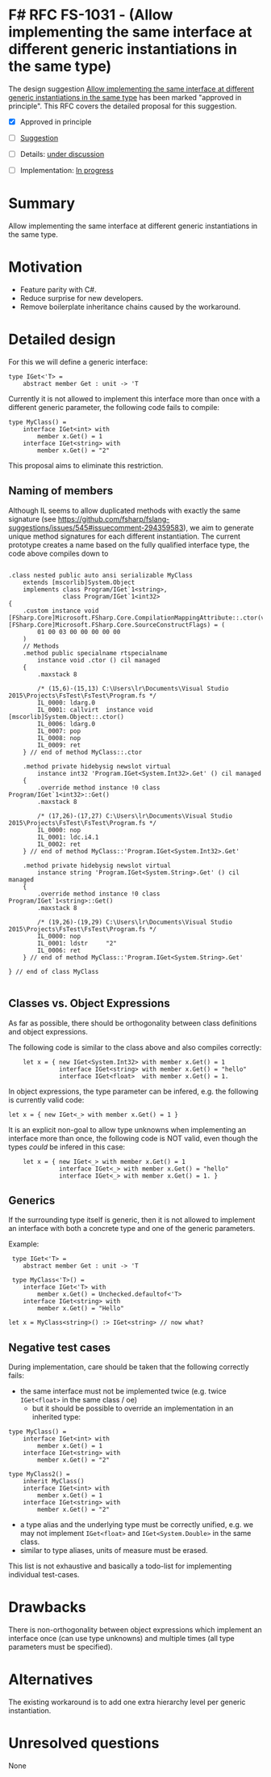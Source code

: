 # F# RFC FS-1031 - (Allow implementing the same interface at different generic instantiations in the same type)

The design suggestion [Allow implementing the same interface at different generic instantiations in the same type](https://github.com/fsharp/fslang-suggestions/issues/545) has been marked "approved in principle".
This RFC covers the detailed proposal for this suggestion.

* [x] Approved in principle
* [ ] [Suggestion](https://github.com/fsharp/fslang-suggestions/issues/545)
* [ ] Details: [under discussion](https://github.com/fsharp/FSharpLangDesign/issues/185)
* [ ] Implementation: [In progress](https://github.com/Microsoft/visualfsharp/pull/2867)


# Summary
[summary]: #summary

Allow implementing the same interface at different generic instantiations in the same type.

# Motivation
[motivation]: #motivation

* Feature parity with C#.
* Reduce surprise for new developers.
* Remove boilerplate inheritance chains caused by the workaround.

# Detailed design
[design]: #detailed-design

For this we will define a generic interface:

```F#
type IGet<'T> =
    abstract member Get : unit -> 'T
```

Currently it is not allowed to implement this interface more than once with a different generic parameter, the following code fails to compile:

```F#
type MyClass() =
    interface IGet<int> with
        member x.Get() = 1
    interface IGet<string> with
        member x.Get() = "2"
```

This proposal aims to eliminate this restriction.

## Naming of members
Although IL seems to allow duplicated methods with exactly the same signature (see https://github.com/fsharp/fslang-suggestions/issues/545#issuecomment-294359583), we aim to generate unique method signatures for each different instantiation.
The current prototype creates a name based on the fully qualified interface type, the code above compiles down to

```IL

.class nested public auto ansi serializable MyClass
	extends [mscorlib]System.Object
	implements class Program/IGet`1<string>,
	           class Program/IGet`1<int32>
{
	.custom instance void [FSharp.Core]Microsoft.FSharp.Core.CompilationMappingAttribute::.ctor(valuetype [FSharp.Core]Microsoft.FSharp.Core.SourceConstructFlags) = (
		01 00 03 00 00 00 00 00
	)
	// Methods
	.method public specialname rtspecialname 
		instance void .ctor () cil managed 
	{
		.maxstack 8

		/* (15,6)-(15,13) C:\Users\lr\Documents\Visual Studio 2015\Projects\FsTest\FsTest\Program.fs */
		IL_0000: ldarg.0
		IL_0001: callvirt  instance void [mscorlib]System.Object::.ctor()
		IL_0006: ldarg.0
		IL_0007: pop
		IL_0008: nop
		IL_0009: ret
	} // end of method MyClass::.ctor

	.method private hidebysig newslot virtual 
		instance int32 'Program.IGet<System.Int32>.Get' () cil managed 
	{
		.override method instance !0 class Program/IGet`1<int32>::Get()
		.maxstack 8

		/* (17,26)-(17,27) C:\Users\lr\Documents\Visual Studio 2015\Projects\FsTest\FsTest\Program.fs */
		IL_0000: nop
		IL_0001: ldc.i4.1
		IL_0002: ret
	} // end of method MyClass::'Program.IGet<System.Int32>.Get'

	.method private hidebysig newslot virtual 
		instance string 'Program.IGet<System.String>.Get' () cil managed 
	{
		.override method instance !0 class Program/IGet`1<string>::Get()
		.maxstack 8

		/* (19,26)-(19,29) C:\Users\lr\Documents\Visual Studio 2015\Projects\FsTest\FsTest\Program.fs */
		IL_0000: nop
		IL_0001: ldstr     "2"
		IL_0006: ret
	} // end of method MyClass::'Program.IGet<System.String>.Get'

} // end of class MyClass


```

## Classes vs. Object Expressions

As far as possible, there should be orthogonality between class definitions and object expressions.

The following code is similar to the class above and also compiles correctly:

```F#
    let x = { new IGet<System.Int32> with member x.Get() = 1
              interface IGet<string> with member x.Get() = "hello"
              interface IGet<float>  with member x.Get() = 1.
```

In object expressions, the type parameter can be infered, e.g. the following is currently valid code:

```F#
let x = { new IGet<_> with member x.Get() = 1 }
```

It is an explicit non-goal to allow type unknowns when implementing an interface more than once, the following code is NOT valid, even though the types _could_ be infered in this case:

```F#
    let x = { new IGet<_> with member x.Get() = 1
              interface IGet<_> with member x.Get() = "hello"
              interface IGet<_> with member x.Get() = 1. }
```

## Generics

If the surrounding type itself is generic, then it is not allowed to implement an interface with both a concrete type and one of the generic parameters.

Example:

```F#
 type IGet<'T> =
    abstract member Get : unit -> 'T

 type MyClass<'T>() =
    interface IGet<'T> with
        member x.Get() = Unchecked.defaultof<'T>
    interface IGet<string> with
        member x.Get() = "Hello"

let x = MyClass<string>() :> IGet<string> // now what?
```


## Negative test cases

During implementation, care should be taken that the following correctly fails:

* the same interface must not be implemented twice (e.g. twice ``IGet<float>`` in the same class / oe)
  * but it should be possible to override an implementation in an inherited type:
```F#
type MyClass() =
    interface IGet<int> with
        member x.Get() = 1
    interface IGet<string> with
        member x.Get() = "2"

type MyClass2() =
    inherit MyClass()
    interface IGet<int> with
        member x.Get() = 1
    interface IGet<string> with
        member x.Get() = "2"
```
* a type alias and the underlying type must be correctly unified, e.g. we may not implement ``IGet<float>`` and ``IGet<System.Double>`` in the same class.
* similar to type aliases, units of measure must be erased.

This list is not exhaustive and basically a todo-list for implementing individual test-cases.

# Drawbacks
[drawbacks]: #drawbacks

There is non-orthogonality between object expressions which implement an interface once (can use type unknowns) and multiple times (all type parameters must be specified).

# Alternatives
[alternatives]: #alternatives

The existing workaround is to add one extra hierarchy level per generic instantiation.

# Unresolved questions
[unresolved]: #unresolved-questions

None
